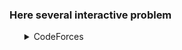 <h3>Here several interactive problem</h3>
<ul>
    <details>
		<summary>CodeForces</summary>
		<ol>
			<li>Problem: <a href="https://codeforces.com/contest/1556/problem/D">Take a Guess</a></li>
			<ul>
				<li>Solution: <a href="https://github.com/Mestu-Paul/MyProgramming/blob/master/CodeForces/Take_a_Guess.md">Take a Guess</a></li>
			</ul>
		</ol>
	</details>
</ul>
